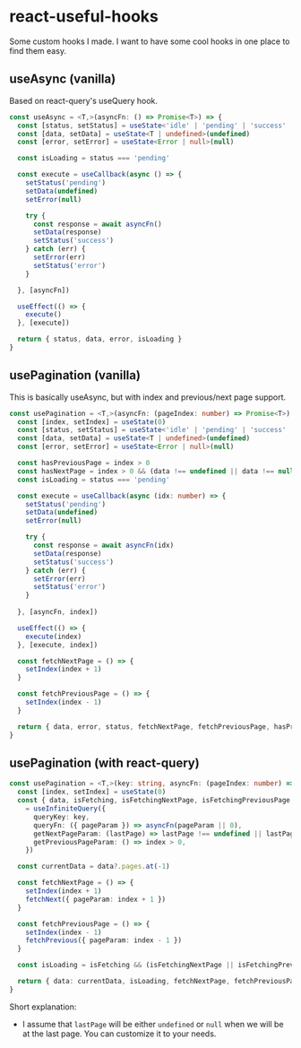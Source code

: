 # react-useful-hooks
Some custom hooks I made.
I want to have some cool hooks in one place to find them easy.

## useAsync (vanilla) 
<p>Based on react-query's useQuery hook.

```ts
const useAsync = <T,>(asyncFn: () => Promise<T>) => {
  const [status, setStatus] = useState<'idle' | 'pending' | 'success' | 'error'>('idle')
  const [data, setData] = useState<T | undefined>(undefined)
  const [error, setError] = useState<Error | null>(null)

  const isLoading = status === 'pending'

  const execute = useCallback(async () => {
    setStatus('pending')
    setData(undefined)
    setError(null)

    try {
      const response = await asyncFn()
      setData(response)
      setStatus('success')
    } catch (err) {
      setError(err)
      setStatus('error')
    }

  }, [asyncFn])

  useEffect(() => {
    execute()
  }, [execute])

  return { status, data, error, isLoading }
}
```

## usePagination (vanilla)
This is basically useAsync, but with index and previous/next page support.
```ts
const usePagination = <T,>(asyncFn: (pageIndex: number) => Promise<T>) => {
  const [index, setIndex] = useState(0)
  const [status, setStatus] = useState<'idle' | 'pending' | 'success' | 'error'>('idle')
  const [data, setData] = useState<T | undefined>(undefined)
  const [error, setError] = useState<Error | null>(null)

  const hasPreviousPage = index > 0
  const hasNextPage = index > 0 && (data !== undefined || data !== null) 
  const isLoading = status === 'pending'

  const execute = useCallback(async (idx: number) => {
    setStatus('pending')
    setData(undefined)
    setError(null)

    try {
      const response = await asyncFn(idx)
      setData(response)
      setStatus('success')
    } catch (err) {
      setError(err)
      setStatus('error')
    }
    
  }, [asyncFn, index])

  useEffect(() => {
    execute(index)
  }, [execute, index])

  const fetchNextPage = () => {
    setIndex(index + 1)
  }

  const fetchPreviousPage = () => {
    setIndex(index - 1)
  }

  return { data, error, status, fetchNextPage, fetchPreviousPage, hasPreviousPage, hasNextPage, isLoading }
}
```

## usePagination (with react-query)

```ts
const usePagination = <T,>(key: string, asyncFn: (pageIndex: number) => Promise<T>) => {
  const [index, setIndex] = useState(0)
  const { data, isFetching, isFetchingNextPage, isFetchingPreviousPage, hasNextPage, hasPreviousPage, fetchNextPage: fetchNext, fetchPreviousPage: fetchPrevious }
    = useInfiniteQuery({
      queryKey: key,
      queryFn: ({ pageParam }) => asyncFn(pageParam || 0),
      getNextPageParam: (lastPage) => lastPage !== undefined || lastPage !== null,
      getPreviousPageParam: () => index > 0,
    })

  const currentData = data?.pages.at(-1)

  const fetchNextPage = () => {
    setIndex(index + 1)
    fetchNext({ pageParam: index + 1 })
  }

  const fetchPreviousPage = () => {
    setIndex(index - 1)
    fetchPrevious({ pageParam: index - 1 })
  }

  const isLoading = isFetching && (isFetchingNextPage || isFetchingPreviousPage)

  return { data: currentData, isLoading, fetchNextPage, fetchPreviousPage, hasNextPage, hasPreviousPage }
}
```

Short explanation:
- I assume that ``lastPage`` will be either ``undefined`` or ``null`` when we will be at the last page. You can customize it to your needs.
